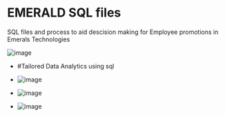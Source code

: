# EMERALD SQL files
SQL files and process to aid descision making for Employee promotions in Emerals Technologies


![image](https://github.com/AyodejiK101/EMERALD-data/assets/140984130/4d1a3843-b371-4464-ac03-54a7b3755c08)
- #Tailored Data Analytics using sql

- ![image](https://github.com/AyodejiK101/EMERALD-data/assets/140984130/ed5bdc4b-f4f9-4570-9b0d-b788163ed0da)

- ![image](https://github.com/AyodejiK101/EMERALD-data/assets/140984130/a82af721-e292-4cdd-987a-d0b52dce7d09)

- ![image](https://github.com/AyodejiK101/EMERALD-data/assets/140984130/e5944d00-5a50-4069-9f09-ee260c270499)






